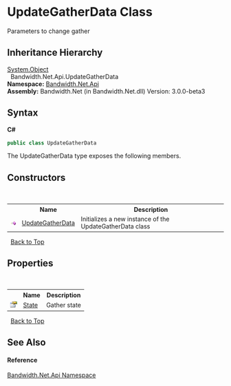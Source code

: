 ﻿# UpdateGatherData Class
 

Parameters to change gather


## Inheritance Hierarchy
<a href="http://msdn2.microsoft.com/en-us/library/e5kfa45b" target="_blank">System.Object</a><br />&nbsp;&nbsp;Bandwidth.Net.Api.UpdateGatherData<br />
**Namespace:**&nbsp;<a href ="N_Bandwidth_Net_Api.md">Bandwidth.Net.Api</a><br />**Assembly:**&nbsp;Bandwidth.Net (in Bandwidth.Net.dll) Version: 3.0.0-beta3

## Syntax

**C#**<br />
``` C#
public class UpdateGatherData
```

The UpdateGatherData type exposes the following members.


## Constructors
&nbsp;<table><tr><th></th><th>Name</th><th>Description</th></tr><tr><td>![Public method](media/pubmethod.gif "Public method")</td><td><a href ="M_Bandwidth_Net_Api_UpdateGatherData__ctor.md">UpdateGatherData</a></td><td>
Initializes a new instance of the UpdateGatherData class</td></tr></table>&nbsp;
<a href="#updategatherdata-class">Back to Top</a>

## Properties
&nbsp;<table><tr><th></th><th>Name</th><th>Description</th></tr><tr><td>![Public property](media/pubproperty.gif "Public property")</td><td><a href ="P_Bandwidth_Net_Api_UpdateGatherData_State.md">State</a></td><td>
Gather state</td></tr></table>&nbsp;
<a href="#updategatherdata-class">Back to Top</a>

## See Also


#### Reference
<a href ="N_Bandwidth_Net_Api.md">Bandwidth.Net.Api Namespace</a><br />